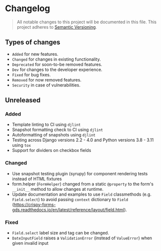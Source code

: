 # Changelog

> All notable changes to this project will be documented in this file. This project adheres to [Semantic Versioning](https://semver.org/spec/v2.0.0.html).

## Types of changes

-   `Added` for new features.
-   `Changed` for changes in existing functionality.
-   `Deprecated` for soon-to-be removed features.
-   `Dev` for changes to the developer experience.
-   `Fixed` for bug fixes.
-   `Removed` for now removed features.
-   `Security` in case of vulnerabilities.

## Unreleased

### Added

-   Template linting to CI using `djlint`
-   Snapshot formatting check to CI using `djlint`
-   Autoformatting of snapshots using `djlint`
-   Testing across Django versions 2.2 - 4.0 and Python versions 3.8 - 3.11 using `tox`
-   Support for dividers on checkbox fields

### Changed

-   Use snapshot testing plugin (syrupy) for component rendering tests instead of HTML fixtures
-   form.helper (`FormHelper`) changed from a static `@property` to the form's `__init__` method to allow changes at runtime.
-   Update documentation and examples to use `Field` classmethods (e.g. `Field.select`) to avoid passing `context` dictionary to `Field` (https://crispy-forms-gds.readthedocs.io/en/latest/reference/layout/field.html).

### Fixed

-   `Field.select` label size and tag can be changed.
-   `DateInputField` raises a `ValidationError` (instead of `ValueError`) when given invalid input
